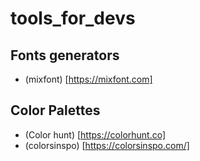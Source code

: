 # tools_for_devs

## Fonts generators
- (mixfont) [https://mixfont.com]

## Color Palettes
- (Color hunt) [https://colorhunt.co]
- (colorsinspo) [https://colorsinspo.com/]
